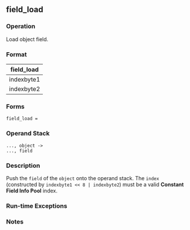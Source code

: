 ## field_load

### Operation
Load object field.

### Format
| field_load |
| :----: |
| indexbyte1 |
| indexbyte2 |

### Forms
```
field_load =
```

### Operand Stack
```
..., object ->
..., field
```

### Description
Push the `field` of the `object` onto the operand stack.
The `index` (constructed by `indexbyte1 << 8 | indexbyte2`) must be a valid **Constant Field Info Pool** index.

### Run-time Exceptions

### Notes

